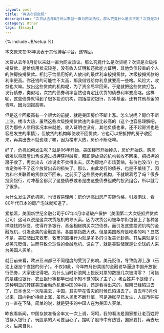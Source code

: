 ```yaml
---
layout: post
title: "再谈次贷危机"
description: "次贷从去年8月份以来就一直为网友热议。那么究竟什么是次贷呢？次贷是次级按揭贷款，是给信用状况较差，没有收入证明和还款能力证明，其他负债较重的个人的住房按揭贷款"
category: Other
tags: [Essay]
---
```

{% include JB/setup %}

本文原来在08年发表于其他博客平台，遂转回。

次贷从去年8月份以来就一直为网友热议。那么究竟什么是次贷呢？次贷是次级按揭贷款，是给信用状况较差，没有收入证明和还款能力证明，其他负债较重的个人的住房按揭贷款。相比于给信用好的人放出的最优利率按揭贷款，次级按揭贷款的利率更高。你还钱的可能性不太高，那我借钱给你利息就要高一些咯。风险大，收益也大嘛。放出这些贷款的机构呢，为了资金尽早回笼，于是就把这些贷款打包，发行债券，类似地，次贷的债券利率当然也肯定比优贷的债券利率要高咯。这样呢，这些债券就得到了很多投资机构，包括投资银行，对冲基金，还有其他基金的青睐，因为回报高嘛。
<!-- more -->
但是这个回报高有一个很大的前提，就是美国房价不断上涨。怎么说呢？房价不断上涨，楼市大热，虽然这些次级按揭贷款违约率是比较高的（这个也容易理解吧，因为那些人信用状况本来就差，收入证明也没有，其他负债也重，还不起房贷也是容易发生的事情），但放贷的机构即使收不回贷款，它也可以把抵押的房子收回来，再卖出去不就也赚了嘛，因为楼市大热，房价不断涨嘛。

好了，危机如何发生呢？就是06年开始，美国楼市开始掉头，房价开始跌，购房者难以将房屋出售或通过抵押获得融资。那即便放贷的机构钱收不回来，把抵押的房子收了，再卖出去（难说卖不卖得出去，因为房地产市场萎缩，有价也没市）也肯定弥补不了这个放贷出去的损失了。那么，由此发行的债券，也是不值钱了，因为和它关联着的贷款收不回来。之前买了这些债券的机构，不就跟着亏了吗？很多投资银行，对冲基金都买了这些债券或者是由这些债券组成的投资组合，所以就亏了很多。

为什么发生这危机呢，也很容易理解：房价远高出房产实际价格，引发泡沫，看80年代日本的房产泡沫就知道了。

紧接着，美国新世纪金融公司于07年4月申请破产保护（美国第二大次级抵押贷款公司）这可以说是这次次贷危机的导火索。因为次贷公司被华尔街包装上了各种各样赚钱的标签，使得许多银行、基金相继购买次贷债券，而引发这些投资机构的金融危机，引发全美的金融震荡，各股票指数大跌。但是美国政府是吃素的吗？显然不是，美联储出来救市，救市的直接行为就是多多的引发美元钞票。其后果就是引发美元贬值，进而导致全球性的金融危机。说白了，就是美联储就是让全球的人来为美国人买单。

就目前来看，欧洲亚洲都已不同程度的受到了影响。美元贬值，导致能源上涨（石油上涨是个直接的例子）。不仅如此，今年四月份美国的金融访华逼迫中国开放银行债券，大家还记得吧。为什么当时新浪网上投反对票的数据几次被清零？（可惜的是建设银行、农业银行等都早已经不知不觉的换了主子。）老百姓并不是傻子，这种明显的转嫁美国金融危机至中国的手段，还是看得出来的。越南已经陷进去了，日本也又一次陷进去，中国，其实早在雪灾的时候已陷进去了。自去年3月份以来，国内物价持续上涨，虽然人民币不断升值，可是通胀早已发生，人民币购买力一直在下降，简单的说，就是更多的中国人在为美国人买单。

昨夜看新闻，中国存款准备金率又一次上调，呵呵，我的看法是国家想让老百姓将钱存入银行了，玩股票的人可要当心了。摆明了股市中有热钱，国家要打，再去玩火，后果自负。
